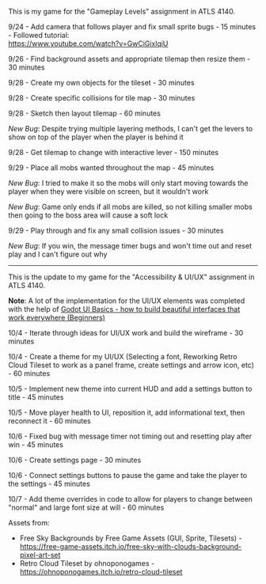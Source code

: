This is my game for the "Gameplay Levels" assignment in ATLS 4140.

9/24 - Add camera that follows player and fix small sprite bugs - 15 minutes - Followed tutorial:   
https://www.youtube.com/watch?v=GwCiGixlqiU

9/26 - Find background assets and appropriate tilemap then resize them - 30 minutes

9/28 - Create my own objects for the tileset - 30 minutes

9/28 - Create specific collisions for tile map - 30 minutes

9/28 - Sketch then layout tilemap - 60 minutes

*New Bug*: Despite trying multiple layering methods, I can't get the levers to show on top of the player when the player is behind it

9/28 - Get tilemap to change with interactive lever - 150 minutes

9/29 - Place all mobs wanted throughout the map - 45 minutes

*New Bug*: I tried to make it so the mobs will only start moving towards the player when they were visible on screen, but it wouldn't work

*New Bug*: Game only ends if all mobs are killed, so not killing smaller mobs then going to the boss area will cause a soft lock

9/29 - Play through and fix any small collision issues - 30 minutes

*New Bug*: If you win, the message timer bugs and won't time out and reset play and I can't figure out why

----------------------------------------------------------------------------------------------------------
This is the update to my game for the "Accessibility & UI/UX" assignment in ATLS 4140.

**Note**: A lot of the implementation for the UI/UX elements was completed with the help of [Godot UI Basics - how to build beautiful interfaces that work everywhere (Beginners)](https://youtu.be/1_OFJLyqlXI?si=i0PrdQspzx-Za8Ee)

10/4 - Iterate through ideas for UI/UX work and build the wireframe - 30 minutes

10/4 - Create a theme for my UI/UX (Selecting a font, Reworking Retro Cloud Tileset to work as a panel frame, create settings and arrow icon, etc) - 60 minutes

10/5 - Implement new theme into current HUD and add a settings button to title - 45 minutes

10/5 - Move player health to UI, reposition it, add informational text, then reconnect it - 60 minutes

10/6 - Fixed bug with message timer not timing out and resetting play after win - 45 minutes

10/6 - Create settings page - 30 minutes

10/6 - Connect settings buttons to pause the game and take the player to the settings - 45 minutes

10/7 - Add theme overrides in code to allow for players to change between "normal" and large font size at will - 60 minutes

Assets from:  
- Free Sky Backgrounds by Free Game Assets (GUI, Sprite, Tilesets) - https://free-game-assets.itch.io/free-sky-with-clouds-background-pixel-art-set  
- Retro Cloud Tileset by ohnoponogames - https://ohnoponogames.itch.io/retro-cloud-tileset    
